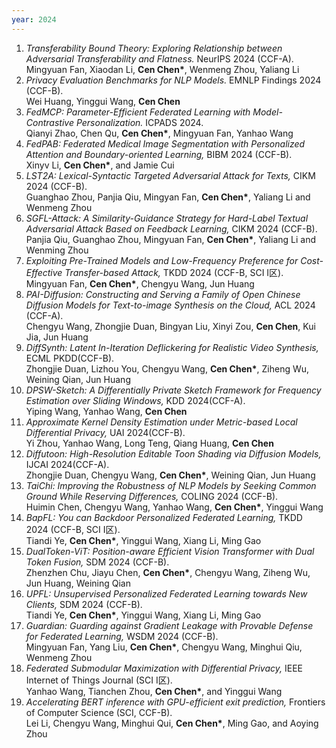 ```yaml
---
year: 2024
---
```


1. *Transferability Bound Theory: Exploring Relationship between Adversarial Transferability and Flatness.* NeurIPS 2024 (CCF-A).  
   Mingyuan Fan, Xiaodan Li, **Cen Chen\***, Wenmeng Zhou, Yaliang Li
1. *Privacy Evaluation Benchmarks for NLP Models.* EMNLP Findings 2024 (CCF-B).  
   Wei Huang, Yinggui Wang, **Cen Chen**
1. *FedMCP: Parameter-Efficient Federated Learning with Model-Contrastive Personalization.* ICPADS 2024.  
   Qianyi Zhao, Chen Qu, **Cen Chen\***, Mingyuan Fan, Yanhao Wang
1. *FedPAB: Federated Medical Image Segmentation with Personalized Attention and Boundary-oriented Learning,* BIBM 2024 (CCF-B).  
   Xinyv Li, **Cen Chen\***, and Jamie Cui
1. *LST2A: Lexical-Syntactic Targeted Adversarial Attack for Texts,* CIKM 2024 (CCF-B).  
   Guanghao Zhou, Panjia Qiu, Mingyan Fan, **Cen Chen\***, Yaliang Li and Wenmeng Zhou
1. *SGFL-Attack: A Similarity-Guidance Strategy for Hard-Label Textual Adversarial Attack Based on Feedback Learning,* CIKM 2024 (CCF-B).  
   Panjia Qiu, Guanghao Zhou, Mingyuan Fan, **Cen Chen\***, Yaliang Li and Wenming Zhou
1. *Exploiting Pre-Trained Models and Low-Frequency Preference for Cost-Effective Transfer-based Attack,* TKDD 2024 (CCF-B,  SCI I区).  
   Mingyuan Fan, **Cen Chen\***, Chengyu Wang, Jun Huang
1. *PAI-Diffusion: Constructing and Serving a Family of Open Chinese Diffusion Models for Text-to-image Synthesis on the Cloud,* ACL 2024 (CCF-A).  
   Chengyu Wang, Zhongjie Duan, Bingyan Liu, Xinyi Zou, **Cen Chen**, Kui Jia, Jun Huang
1. *DiffSynth: Latent In-Iteration Deflickering for Realistic Video Synthesis,* ECML PKDD(CCF-B).  
   Zhongjie Duan, Lizhou You, Chengyu Wang, **Cen Chen\***, Ziheng Wu, Weining Qian, Jun Huang
1. *DPSW-Sketch: A Differentially Private Sketch Framework for Frequency Estimation over Sliding Windows,* KDD 2024(CCF-A).  
   Yiping Wang, Yanhao Wang, **Cen Chen**
1. *Approximate Kernel Density Estimation under Metric-based Local Differential Privacy,* UAI 2024(CCF-B).  
   Yi Zhou, Yanhao Wang, Long Teng, Qiang Huang, **Cen Chen**
1. *Diffutoon: High-Resolution Editable Toon Shading via Diffusion Models,* IJCAI 2024(CCF-A).  
   Zhongjie Duan, Chengyu Wang, **Cen Chen\***, Weining Qian, Jun Huang
1. *TaiChi: Improving the Robustness of NLP Models by Seeking Common Ground While Reserving Differences,* COLING 2024 (CCF-B).  
   Huimin Chen, Chengyu Wang, Yanhao Wang, **Cen Chen\***, Yinggui Wang
1. *BapFL: You can Backdoor Personalized Federated Learning,* TKDD 2024 (CCF-B,  SCI I区).  
   Tiandi Ye, **Cen Chen\***, Yinggui Wang, Xiang Li, Ming Gao
1. *DualToken-ViT: Position-aware Efficient Vision Transformer with Dual Token Fusion,* SDM 2024 (CCF-B).  
   Zhenzhen Chu, Jiayu Chen, **Cen Chen\***, Chengyu Wang, Ziheng Wu, Jun Huang, Weining Qian
1. *UPFL: Unsupervised Personalized Federated Learning towards New Clients,* SDM 2024 (CCF-B).  
   Tiandi Ye, **Cen Chen\***, Yinggui Wang, Xiang Li, Ming Gao
1. *Guardian: Guarding against Gradient Leakage with Provable Defense for Federated Learning,* WSDM 2024 (CCF-B).  
   Mingyuan Fan, Yang Liu, **Cen Chen\***, Chengyu Wang, Minghui Qiu, Wenmeng Zhou
1. *Federated Submodular Maximization with Differential Privacy,* IEEE Internet of Things Journal (SCI I区).  
   Yanhao Wang, Tianchen Zhou, **Cen Chen\***, and Yinggui Wang
1. *Accelerating BERT inference with GPU-efficient exit prediction,* Frontiers of Computer Science (SCI, CCF-B).  
   Lei Li, Chengyu Wang, Minghui Qui, **Cen Chen\***, Ming Gao, and Aoying Zhou
